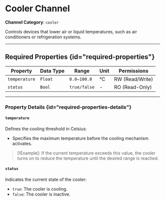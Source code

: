 # Cooler Channel

**Channel Category**: `cooler`

Controls devices that lower air or liquid temperatures, such as air conditioners or refrigeration systems.

---

## Required Properties {id="required-properties"}

| **Property**   | **Data Type** | **Range**    | **Unit** | **Permissions** |
|----------------|---------------|--------------|----------|-----------------|
| `temperature`  | `Float`       | `0.0–100.0`  | °C       | RW (Read/Write) |
| `status`       | `Bool`        | `true/false` | -        | RO (Read-Only)  |

---

### Property Details {id="required-properties-details"}

#### `temperature`

Defines the cooling threshold in Celsius:

- Specifies the maximum temperature before the cooling mechanism activates.

> [!Example]:
If the current temperature exceeds this value, the cooler turns on to reduce the temperature until the desired range
is reached.

#### `status`

Indicates the current state of the cooler:

- `true`: The cooler is cooling.
- `false`: The cooler is inactive.
